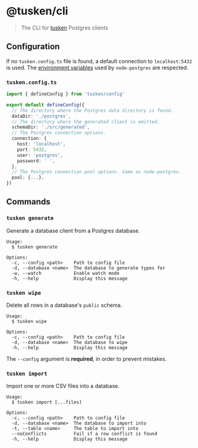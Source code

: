 # @tusken/cli

> The CLI for [tusken](https://github.com/alloc/tusken) Postgres clients

## Configuration

If no `tusken.config.ts` file is found, a default connection to `localhost:5432` is used. The [environment variables](https://node-postgres.com/features/connecting#environment-variables) used by `node-postgres` are respected.

### `tusken.config.ts`

```ts
import { defineConfig } from 'tusken/config'

export default defineConfig({
  // The directory where the Postgres data directory is found.
  dataDir: './postgres',
  // The directory where the generated client is emitted.
  schemaDir: './src/generated',
  // The Postgres connection options.
  connection: {
    host: 'localhost',
    port: 5432,
    user: 'postgres',
    password: ' ',
  },
  // The Postgres connection pool options. Same as node-postgres.
  pool: {...},
})
```

## Commands

### `tusken generate`

Generate a database client from a Postgres database.

```
Usage:
  $ tusken generate

Options:
  -c, --config <path>    Path to config file
  -d, --database <name>  The database to generate types for
  -w, --watch            Enable watch mode
  -h, --help             Display this message
```

### `tusken wipe`

Delete all rows in a database's `public` schema.

```
Usage:
  $ tusken wipe

Options:
  -c, --config <path>    Path to config file
  -d, --database <name>  The database to wipe
  -h, --help             Display this message
```

The `--config` argument is **required**, in order to prevent mistakes.

### `tusken import`

Import one or more CSV files into a database.

```
Usage:
  $ tusken import [...files]

Options:
  -c, --config <path>    Path to config file
  -d, --database <name>  The database to import into
  -t, --table <name>     The table to import into
  --noConflicts          Fail if a row conflict is found
  -h, --help             Display this message
```
